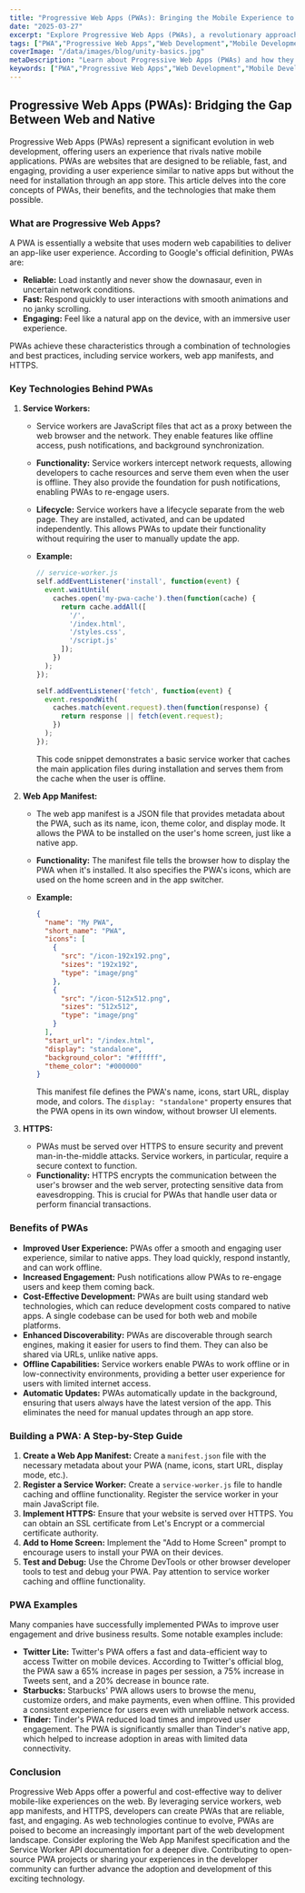 ```yaml
---
title: "Progressive Web Apps (PWAs): Bringing the Mobile Experience to the Web"
date: "2025-03-27"
excerpt: "Explore Progressive Web Apps (PWAs), a revolutionary approach to web development that combines the best of web and native mobile app experiences. Learn how PWAs enhance user engagement, improve performance, and offer offline capabilities."
tags: ["PWA","Progressive Web Apps","Web Development","Mobile Development","Service Workers","Web App Manifest","Offline Capabilities","JavaScript","HTML","CSS"]
coverImage: "/data/images/blog/unity-basics.jpg"
metaDescription: "Learn about Progressive Web Apps (PWAs) and how they combine the best of web and native app experiences. Discover the key technologies, benefits, and implementation strategies for PWAs."
keywords: ["PWA","Progressive Web Apps","Web Development","Mobile Development","Service Workers","Web App Manifest","Offline Capabilities","JavaScript","HTML","CSS"]
---
```


## Progressive Web Apps (PWAs): Bridging the Gap Between Web and Native

Progressive Web Apps (PWAs) represent a significant evolution in web development, offering users an experience that rivals native mobile applications. PWAs are websites that are designed to be reliable, fast, and engaging, providing a user experience similar to native apps but without the need for installation through an app store. This article delves into the core concepts of PWAs, their benefits, and the technologies that make them possible.

### What are Progressive Web Apps?

A PWA is essentially a website that uses modern web capabilities to deliver an app-like user experience. According to Google's official definition, PWAs are:

*   **Reliable:** Load instantly and never show the downasaur, even in uncertain network conditions.
*   **Fast:** Respond quickly to user interactions with smooth animations and no janky scrolling.
*   **Engaging:** Feel like a natural app on the device, with an immersive user experience.

PWAs achieve these characteristics through a combination of technologies and best practices, including service workers, web app manifests, and HTTPS.

### Key Technologies Behind PWAs

1.  **Service Workers:**

    *   Service workers are JavaScript files that act as a proxy between the web browser and the network. They enable features like offline access, push notifications, and background synchronization.
    *   **Functionality:** Service workers intercept network requests, allowing developers to cache resources and serve them even when the user is offline. They also provide the foundation for push notifications, enabling PWAs to re-engage users.
    *   **Lifecycle:** Service workers have a lifecycle separate from the web page. They are installed, activated, and can be updated independently. This allows PWAs to update their functionality without requiring the user to manually update the app.
    *   **Example:**

        ```javascript
        // service-worker.js
        self.addEventListener('install', function(event) {
          event.waitUntil(
            caches.open('my-pwa-cache').then(function(cache) {
              return cache.addAll([
                '/',
                '/index.html',
                '/styles.css',
                '/script.js'
              ]);
            })
          );
        });

        self.addEventListener('fetch', function(event) {
          event.respondWith(
            caches.match(event.request).then(function(response) {
              return response || fetch(event.request);
            })
          );
        });
        ```

        This code snippet demonstrates a basic service worker that caches the main application files during installation and serves them from the cache when the user is offline.

2.  **Web App Manifest:**

    *   The web app manifest is a JSON file that provides metadata about the PWA, such as its name, icon, theme color, and display mode. It allows the PWA to be installed on the user's home screen, just like a native app.
    *   **Functionality:** The manifest file tells the browser how to display the PWA when it's installed. It also specifies the PWA's icons, which are used on the home screen and in the app switcher.
    *   **Example:**

        ```json
        {
          "name": "My PWA",
          "short_name": "PWA",
          "icons": [
            {
              "src": "/icon-192x192.png",
              "sizes": "192x192",
              "type": "image/png"
            },
            {
              "src": "/icon-512x512.png",
              "sizes": "512x512",
              "type": "image/png"
            }
          ],
          "start_url": "/index.html",
          "display": "standalone",
          "background_color": "#ffffff",
          "theme_color": "#000000"
        }
        ```

        This manifest file defines the PWA's name, icons, start URL, display mode, and colors.  The `display: "standalone"` property ensures that the PWA opens in its own window, without browser UI elements.

3.  **HTTPS:**

    *   PWAs must be served over HTTPS to ensure security and prevent man-in-the-middle attacks. Service workers, in particular, require a secure context to function.
    *   **Functionality:** HTTPS encrypts the communication between the user's browser and the web server, protecting sensitive data from eavesdropping. This is crucial for PWAs that handle user data or perform financial transactions.

### Benefits of PWAs

*   **Improved User Experience:** PWAs offer a smooth and engaging user experience, similar to native apps. They load quickly, respond instantly, and can work offline.
*   **Increased Engagement:** Push notifications allow PWAs to re-engage users and keep them coming back.
*   **Cost-Effective Development:** PWAs are built using standard web technologies, which can reduce development costs compared to native apps. A single codebase can be used for both web and mobile platforms.
*   **Enhanced Discoverability:** PWAs are discoverable through search engines, making it easier for users to find them. They can also be shared via URLs, unlike native apps.
*   **Offline Capabilities:** Service workers enable PWAs to work offline or in low-connectivity environments, providing a better user experience for users with limited internet access.
*   **Automatic Updates:** PWAs automatically update in the background, ensuring that users always have the latest version of the app. This eliminates the need for manual updates through an app store.

### Building a PWA: A Step-by-Step Guide

1.  **Create a Web App Manifest:**  Create a `manifest.json` file with the necessary metadata about your PWA (name, icons, start URL, display mode, etc.).
2.  **Register a Service Worker:** Create a `service-worker.js` file to handle caching and offline functionality. Register the service worker in your main JavaScript file.
3.  **Implement HTTPS:**  Ensure that your website is served over HTTPS. You can obtain an SSL certificate from Let's Encrypt or a commercial certificate authority.
4.  **Add to Home Screen:**  Implement the "Add to Home Screen" prompt to encourage users to install your PWA on their devices.
5.  **Test and Debug:**  Use the Chrome DevTools or other browser developer tools to test and debug your PWA. Pay attention to service worker caching and offline functionality.

### PWA Examples

Many companies have successfully implemented PWAs to improve user engagement and drive business results. Some notable examples include:

*   **Twitter Lite:**  Twitter's PWA offers a fast and data-efficient way to access Twitter on mobile devices. According to Twitter's official blog, the PWA saw a 65% increase in pages per session, a 75% increase in Tweets sent, and a 20% decrease in bounce rate.
*   **Starbucks:**  Starbucks' PWA allows users to browse the menu, customize orders, and make payments, even when offline.  This provided a consistent experience for users even with unreliable network access.
*   **Tinder:** Tinder's PWA reduced load times and improved user engagement.  The PWA is significantly smaller than Tinder's native app, which helped to increase adoption in areas with limited data connectivity.

### Conclusion

Progressive Web Apps offer a powerful and cost-effective way to deliver mobile-like experiences on the web. By leveraging service workers, web app manifests, and HTTPS, developers can create PWAs that are reliable, fast, and engaging. As web technologies continue to evolve, PWAs are poised to become an increasingly important part of the web development landscape. Consider exploring the Web App Manifest specification and the Service Worker API documentation for a deeper dive. Contributing to open-source PWA projects or sharing your experiences in the developer community can further advance the adoption and development of this exciting technology.

    